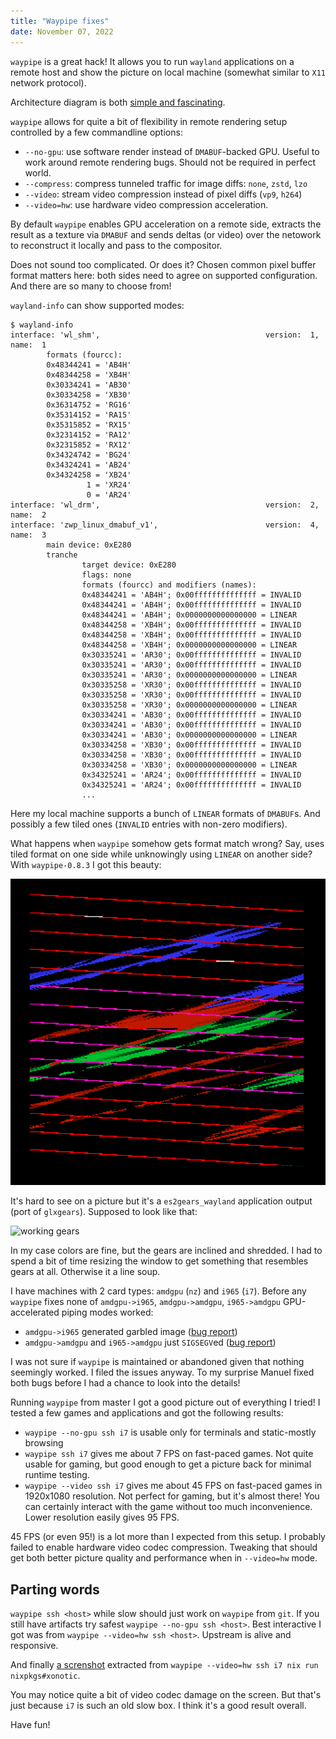 ```yaml
---
title: "Waypipe fixes"
date: November 07, 2022
---
```


`waypipe` is a great hack! It allows you to run `wayland` applications
on a remote host and show the picture on local machine (somewhat similar
to `X11` network protocol).

Architecture diagram is both
[simple and fascinating](https://mstoeckl.com/notes/gsoc/blog.html).

`waypipe` allows for quite a bit of flexibility in remote rendering
setup controlled by a few commandline options:

- `--no-gpu`: use software render instead of `DMABUF`-backed GPU. Useful
  to work around remote rendering bugs. Should not be required in
  perfect world.
- `--compress`: compress tunneled traffic for image diffs: `none`, `zstd`, `lzo`
- `--video`: stream video compression instead of pixel diffs (`vp9`, `h264`)
- `--video=hw`: use hardware video compression acceleration.

By default `waypipe` enables GPU acceleration on a remote side, extracts
the result as a texture via `DMABUF` and sends deltas (or video) over the
netowork to reconstruct it locally and pass to the compositor.

Does not sound too complicated. Or does it? Chosen common pixel buffer
format matters here: both sides need to agree on supported configuration.
And there are so many to choose from!

`wayland-info` can show supported modes:

```
$ wayland-info
interface: 'wl_shm',                                     version:  1, name:  1
        formats (fourcc):
        0x48344241 = 'AB4H'
        0x48344258 = 'XB4H'
        0x30334241 = 'AB30'
        0x30334258 = 'XB30'
        0x36314752 = 'RG16'
        0x35314152 = 'RA15'
        0x35315852 = 'RX15'
        0x32314152 = 'RA12'
        0x32315852 = 'RX12'
        0x34324742 = 'BG24'
        0x34324241 = 'AB24'
        0x34324258 = 'XB24'
                 1 = 'XR24'
                 0 = 'AR24'
interface: 'wl_drm',                                     version:  2, name:  2
interface: 'zwp_linux_dmabuf_v1',                        version:  4, name:  3
        main device: 0xE280
        tranche
                target device: 0xE280
                flags: none
                formats (fourcc) and modifiers (names):
                0x48344241 = 'AB4H'; 0x00ffffffffffffff = INVALID
                0x48344241 = 'AB4H'; 0x00ffffffffffffff = INVALID
                0x48344241 = 'AB4H'; 0x0000000000000000 = LINEAR
                0x48344258 = 'XB4H'; 0x00ffffffffffffff = INVALID
                0x48344258 = 'XB4H'; 0x00ffffffffffffff = INVALID
                0x48344258 = 'XB4H'; 0x0000000000000000 = LINEAR
                0x30335241 = 'AR30'; 0x00ffffffffffffff = INVALID
                0x30335241 = 'AR30'; 0x00ffffffffffffff = INVALID
                0x30335241 = 'AR30'; 0x0000000000000000 = LINEAR
                0x30335258 = 'XR30'; 0x00ffffffffffffff = INVALID
                0x30335258 = 'XR30'; 0x00ffffffffffffff = INVALID
                0x30335258 = 'XR30'; 0x0000000000000000 = LINEAR
                0x30334241 = 'AB30'; 0x00ffffffffffffff = INVALID
                0x30334241 = 'AB30'; 0x00ffffffffffffff = INVALID
                0x30334241 = 'AB30'; 0x0000000000000000 = LINEAR
                0x30334258 = 'XB30'; 0x00ffffffffffffff = INVALID
                0x30334258 = 'XB30'; 0x00ffffffffffffff = INVALID
                0x30334258 = 'XB30'; 0x0000000000000000 = LINEAR
                0x34325241 = 'AR24'; 0x00ffffffffffffff = INVALID
                0x34325241 = 'AR24'; 0x00ffffffffffffff = INVALID
                ...
```

Here my local machine supports a bunch of `LINEAR` formats of `DMABUF`s.
And possibly a few tiled ones (`INVALID` entries with non-zero
modifiers).

What happens when `waypipe` somehow gets format match wrong? Say, uses
tiled format on one side while unknowingly using `LINEAR` on another side?
With `waypipe-0.8.3` I got this beauty:

![broken-gears](/posts.data/265-a-waypipe-bug/gears.png)

It's hard to see on a picture but it's a `es2gears_wayland` application
output (port of `glxgears`). Supposed to look like that:

![working gears](https://upload.wikimedia.org/wikipedia/commons/6/62/Xf86_glxgears.png)

In my case colors are fine, but the gears are inclined
and shredded. I had to spend a bit of time resizing the
window to get something that resembles gears at all. Otherwise
it a line soup.

I have machines with 2 card types: `amdgpu` (`nz`) and `i965` (`i7`).
Before any `waypipe` fixes none of `amdgpu->i965`, `amdgpu->amdgpu`,
`i965->amdgpu` GPU-accelerated piping modes worked:

- `amdgpu->i965` generated garbled image ([bug report](https://gitlab.freedesktop.org/mstoeckl/waypipe/-/issues/67))
- `amdgpu->amdgpu` and `i965->amdgpu` just `SIGSEGV`ed ([bug report](https://gitlab.freedesktop.org/mstoeckl/waypipe/-/issues/69))

I was not sure if `waypipe` is maintained or abandoned given that
nothing seemingly worked. I filed the issues anyway. To my surprise
Manuel fixed both bugs before I had a chance to look into the details!

Running `waypipe` from master I got a good picture out of everything I
tried! I tested a few games and applications and got the following results:

- `waypipe --no-gpu ssh i7` is usable only for terminals and
  static-mostly browsing
- `waypipe ssh i7` gives me about 7 FPS on fast-paced games. Not quite
  usable for gaming, but good enough to get a picture back for minimal
  runtime testing.
- `waypipe --video ssh i7` gives me about 45 FPS on fast-paced games
  in 1920x1080 resolution. Not perfect for gaming, but it's almost there!
  You can certainly interact with the game without too much inconvenience.
  Lower resolution easily gives 95 FPS.

45 FPS (or even 95!) is a lot more than I expected from this setup. I
probably failed to enable hardware video codec compression. Tweaking that
should get both better picture quality and performance when in `--video=hw`
mode.

## Parting words

`waypipe ssh <host>` while slow should just work on `waypipe` from `git`.
If you still have artifacts try safest `waypipe --no-gpu ssh <host>`.
Best interactive I got was from `waypipe --video=hw ssh <host>`.
Upstream is alive and responsive.

And finally [a screnshot](/posts.data/265-a-waypipe-bug/xonotic.png)
extracted from `waypipe --video=hw ssh i7 nix run nixpkgs#xonotic`.

You may notice quite a bit of video codec damage on the screen. But
that's just because `i7` is such an old slow box. I think it's a good
result overall.

Have fun!
